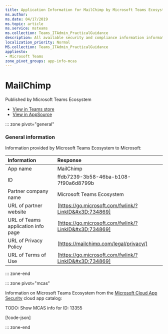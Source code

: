 ```yaml
---
title: Application Information for MailChimp by Microsoft Teams Ecosystem
ms.author: 
ms.date: 04/17/2019
ms.topic: article
ms.service: msteams
ms.collection: Teams_ITAdmin_PracticalGuidance
description: All available security and compliance information information for MailChimp, its data handling policies, its Microsoft Cloud App Security app catalog information, and security/compliance information in the CSA STAR registry.
localization_priority: Normal
MS.collection: Teams_ITAdmin_PracticalGuidance
appliesto:
- Microsoft Teams
zone_pivot_groups: app-info-mcas
---
```

# MailChimp

Published by Microsoft Teams Ecosystem
* <a href="https://teams.microsoft.com/l/app/ffdb7239-3b58-46ba-b108-7f90a6d8799b" target="_blank">View in Teams store</a>
* <a href="https://appsource.microsoft.com/en-us/product/office/WA104381547" target="_blank">View in AppSource</a>

::: zone pivot="general"

### General information

Information provided by Microsoft Teams Ecosystem to Microsoft:

| **Information** | **Response** |
|:----------------|:-------------|
| App name | MailChimp |
| ID | ffdb7239-3b58-46ba-b108-7f90a6d8799b |
| Partner company name | Microsoft Teams Ecosystem |
| URL of partner website | [https://go.microsoft.com/fwlink/?LinkID&#x3D;734869] |
| URL of Teams application info page | [https://go.microsoft.com/fwlink/?LinkID&#x3D;734869] |
| URL of Privacy Policy | [https://mailchimp.com/legal/privacy/] |
| URL of Terms of Use | [https://go.microsoft.com/fwlink/?LinkID&#x3D;734869] |

::: zone-end


::: zone pivot="mcas"

Information on Microsoft Teams Ecosystem from the [Microsoft Cloud App Security](https://www.microsoft.com/en-us/enterprise-mobility-security/cloud-app-security) cloud app catalog:

TODO: Show MCAS info for ID: 13355

[!code-json[](./json/13355.json)]

::: zone-end

